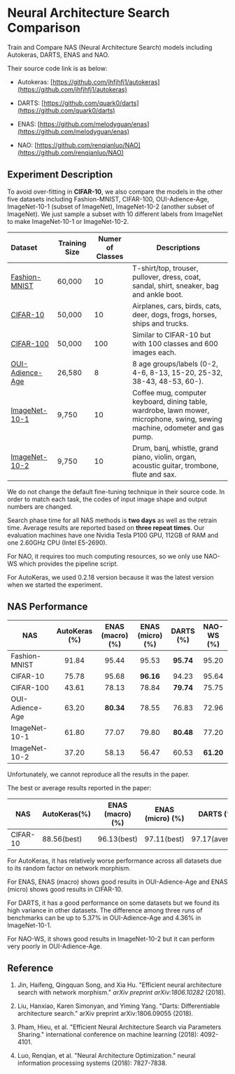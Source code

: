 # Neural Architecture Search Comparison

Train and Compare NAS (Neural Architecture Search) models including Autokeras, DARTS, ENAS and NAO.

Their source code link is as below:

- Autokeras: [https://github.com/jhfjhfj1/autokeras](https://github.com/jhfjhfj1/autokeras)

- DARTS: [https://github.com/quark0/darts](https://github.com/quark0/darts)

- ENAS: [https://github.com/melodyguan/enas](https://github.com/melodyguan/enas)

- NAO: [https://github.com/renqianluo/NAO](https://github.com/renqianluo/NAO)

## Experiment Description

To avoid over-fitting in **CIFAR-10**, we also compare the models in the other five datasets including Fashion-MNIST, CIFAR-100, OUI-Adience-Age, ImageNet-10-1 (subset of ImageNet), ImageNet-10-2 (another subset of ImageNet). We just sample a subset with 10 different labels from ImageNet to make ImageNet-10-1 or ImageNet-10-2.

| Dataset                                                      | Training Size | Numer of Classes | Descriptions                                                 |
| :----------------------------------------------------------- | ------------- | ---------------- | ------------------------------------------------------------ |
| [Fashion-MNIST](<https://github.com/zalandoresearch/fashion-mnist>) | 60,000        | 10               | T-shirt/top, trouser, pullover, dress, coat, sandal, shirt, sneaker, bag and ankle boot. |
| [CIFAR-10](<https://www.cs.toronto.edu/~kriz/cifar.html>)    | 50,000        | 10               | Airplanes, cars, birds, cats, deer, dogs, frogs, horses, ships and trucks. |
| [CIFAR-100](<https://www.cs.toronto.edu/~kriz/cifar.html>)   | 50,000        | 100              | Similar to CIFAR-10 but with 100 classes and 600 images each. |
| [OUI-Adience-Age](<https://talhassner.github.io/home/projects/Adience/Adience-data.html>) | 26,580        | 8                | 8 age groups/labels (0-2, 4-6, 8-13, 15-20, 25-32, 38-43, 48-53, 60-). |
| [ImageNet-10-1](<http://www.image-net.org/>)                 | 9,750         | 10               | Coffee mug, computer keyboard, dining table, wardrobe, lawn mower, microphone, swing, sewing machine, odometer and gas pump. |
| [ImageNet-10-2](<http://www.image-net.org/>)                 | 9,750         | 10               | Drum, banj, whistle, grand piano, violin, organ, acoustic guitar, trombone, flute and sax. |



We do not change the default fine-tuning technique in their source code. In order to match each task, the codes of input image shape and output numbers are changed.  

Search phase time for all NAS methods is **two days** as well as the retrain time.  Average results are reported based on **three repeat times**. Our evaluation machines have one Nvidia Tesla P100 GPU, 112GB of RAM and one 2.60GHz CPU (Intel E5-2690).

For NAO, it requires too much computing resources, so we only use NAO-WS which provides the pipeline script.

For AutoKeras, we used  0.2.18 version because it was the latest version when we started the experiment.

## NAS Performance

| NAS             | AutoKeras (%) | ENAS (macro) (%) | ENAS (micro) (%) | DARTS (%) | NAO-WS (%) |
| --------------- | :-----------: | :--------------: | :--------------: | :-------: | :--------: |
| Fashion-MNIST   |     91.84     |      95.44       |      95.53       | **95.74** |   95.20    |
| CIFAR-10        |     75.78     |      95.68       |    **96.16**     |   94.23   |   95.64    |
| CIFAR-100       |     43.61     |      78.13       |      78.84       | **79.74** |   75.75    |
| OUI-Adience-Age |     63.20     |    **80.34**     |      78.55       |   76.83   |   72.96    |
| ImageNet-10-1   |     61.80     |      77.07       |      79.80       | **80.48** |   77.20    |
| ImageNet-10-2   |     37.20     |      58.13       |      56.47       |   60.53   | **61.20**  |

Unfortunately, we cannot reproduce all the results in the paper.

The best or average results reported in the paper:

| NAS       | AutoKeras(%) | ENAS (macro) (%) | ENAS (micro) (%) |   DARTS (%)    | NAO-WS (%)  |
| --------- | ------------ | :--------------: | :--------------: | :------------: | :---------: |
| CIFAR- 10 | 88.56(best)  |   96.13(best)    |   97.11(best)    | 97.17(average) | 96.47(best) |

For AutoKeras, it has relatively worse performance across all datasets due to its random factor on network morphism.

For ENAS, ENAS (macro) shows good results in OUI-Adience-Age and ENAS (micro)  shows good results in CIFAR-10. 

For DARTS, it has a good performance on some datasets but we found its high variance in other datasets. The difference among three runs of benchmarks can be up to 5.37% in OUI-Adience-Age and 4.36% in ImageNet-10-1.

For NAO-WS, it shows good results in ImageNet-10-2 but it can perform very poorly in OUI-Adience-Age.

## Reference

1. Jin, Haifeng, Qingquan Song, and Xia Hu. "Efficient neural architecture search with network morphism." *arXiv preprint arXiv:1806.10282* (2018).

2. Liu, Hanxiao, Karen Simonyan, and Yiming Yang. "Darts: Differentiable architecture search." arXiv preprint arXiv:1806.09055 (2018).

3. Pham, Hieu, et al. "Efficient Neural Architecture Search via Parameters Sharing." international conference on machine learning (2018): 4092-4101.

4. Luo, Renqian, et al. "Neural Architecture Optimization." neural information processing systems (2018): 7827-7838.
